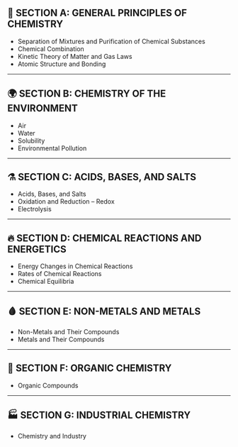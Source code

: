 
## 🧪 **SECTION A: GENERAL PRINCIPLES OF CHEMISTRY**  
- Separation of Mixtures and Purification of Chemical Substances  
- Chemical Combination  
- Kinetic Theory of Matter and Gas Laws  
- Atomic Structure and Bonding  

---

## 🌍 **SECTION B: CHEMISTRY OF THE ENVIRONMENT**  
- Air  
- Water  
- Solubility  
- Environmental Pollution  

---

## ⚗️ **SECTION C: ACIDS, BASES, AND SALTS**  
- Acids, Bases, and Salts  
- Oxidation and Reduction – Redox  
- Electrolysis  

---

## 🔥 **SECTION D: CHEMICAL REACTIONS AND ENERGETICS**  
- Energy Changes in Chemical Reactions  
- Rates of Chemical Reactions  
- Chemical Equilibria  

---

## 🩸 **SECTION E: NON-METALS AND METALS**  
- Non-Metals and Their Compounds  
- Metals and Their Compounds  

---

## 🧬 **SECTION F: ORGANIC CHEMISTRY**  
- Organic Compounds  

---

## 🏭 **SECTION G: INDUSTRIAL CHEMISTRY**  
- Chemistry and Industry  

